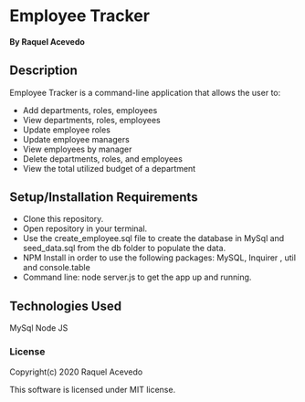 # Employee Tracker

#### By Raquel Acevedo

## Description
Employee Tracker is a command-line application that allows the user to:

* Add departments, roles, employees
* View departments, roles, employees
* Update employee roles
* Update employee managers
* View employees by manager
* Delete departments, roles, and employees
* View the total utilized budget of a department 

## Setup/Installation Requirements

* Clone this repository.
* Open repository in your terminal.
* Use the create_employee.sql file to create the database in MySql and seed_data.sql from the db folder to populate the data.
* NPM Install in order to use the following packages: MySQL, Inquirer , util and console.table
* Command line: node server.js to get the app up and running. 



## Technologies Used

MySql
Node
JS


### License

Copyright(c) 2020 Raquel Acevedo

This software is licensed under MIT license.